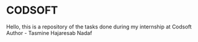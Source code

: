 # CODSOFT
Hello, this is a repository of the tasks done during my internship at Codsoft
<br>
Author - Tasmine Hajaresab Nadaf
